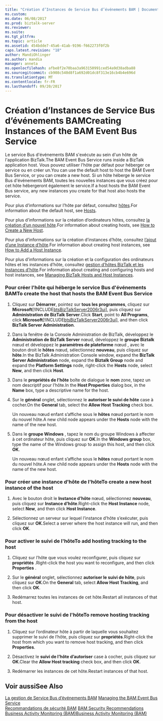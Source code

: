 ```yaml
---
title: "Création d’Instances de Service Bus d’événements BAM | Documents Microsoft"
ms.custom: 
ms.date: 06/08/2017
ms.prod: biztalk-server
ms.reviewer: 
ms.suite: 
ms.tgt_pltfrm: 
ms.topic: article
ms.assetid: 454bdde7-45a6-41ab-9196-f662273f0f2b
caps.latest.revision: "18"
author: MandiOhlinger
ms.author: mandia
manager: anneta
ms.openlocfilehash: afbe8f2e70baa3a963150991ced54a9d38adba88
ms.sourcegitcommit: cb908c540d8f1a692d01dc8f313e16cb4b4e696d
ms.translationtype: MT
ms.contentlocale: fr-FR
ms.lasthandoff: 09/20/2017
---
```

# <a name="creating-instances-of-the-bam-event-bus-service"></a><span data-ttu-id="965fb-102">Création d’Instances de Service Bus d’événements BAM</span><span class="sxs-lookup"><span data-stu-id="965fb-102">Creating Instances of the BAM Event Bus Service</span></span>
<span data-ttu-id="965fb-103">Le service Bus d'événements BAM s'exécute au sein d'un hôte de l'application BizTalk.</span><span class="sxs-lookup"><span data-stu-id="965fb-103">The BAM Event Bus Service runs inside a BizTalk application host.</span></span> <span data-ttu-id="965fb-104">Vous pouvez utiliser l'hôte par défaut pour héberger ce service ou en créer un.</span><span class="sxs-lookup"><span data-stu-id="965fb-104">You can use the default host to host the BAM Event Bus Service, or you can create a new host.</span></span> <span data-ttu-id="965fb-105">Si un hôte héberge le service Bus d'événements BAM, toutes les nouvelles instances que vous créez pour cet hôte hébergeront également le service.</span><span class="sxs-lookup"><span data-stu-id="965fb-105">If a host hosts the BAM Event Bus service, any new instances you create for that host also hosts the service.</span></span>  
  
 <span data-ttu-id="965fb-106">Pour plus d’informations sur l’hôte par défaut, consultez [hôtes](../core/hosts.md).</span><span class="sxs-lookup"><span data-stu-id="965fb-106">For information about the default host, see [Hosts](../core/hosts.md).</span></span>  
  
 <span data-ttu-id="965fb-107">Pour plus d’informations sur la création d’ordinateurs hôtes, consultez [la création d’un nouvel hôte](../core/how-to-create-a-new-host.md).</span><span class="sxs-lookup"><span data-stu-id="965fb-107">For information about creating hosts, see [How to Create a New Host](../core/how-to-create-a-new-host.md).</span></span>  
  
 <span data-ttu-id="965fb-108">Pour plus d’informations sur la création d’instances d’hôte, consultez [l’ajout d’une Instance d’hôte](../core/how-to-add-a-host-instance.md).</span><span class="sxs-lookup"><span data-stu-id="965fb-108">For information about creating host instances, see [How to Add a Host Instance](../core/how-to-add-a-host-instance.md).</span></span>  
  
 <span data-ttu-id="965fb-109">Pour plus d’informations sur la création et la configuration des ordinateurs hôtes et les instances d’hôte, consultez [gestion d’hôtes BizTalk et les Instances d’hôte](../core/managing-biztalk-hosts-and-host-instances.md).</span><span class="sxs-lookup"><span data-stu-id="965fb-109">For information about creating and configuring hosts and host instances, see [Managing BizTalk Hosts and Host Instances](../core/managing-biztalk-hosts-and-host-instances.md).</span></span>  
  
### <a name="to-create-the-host-that-hosts-the-bam-event-bus-service"></a><span data-ttu-id="965fb-110">Pour créer l'hôte qui héberge le service Bus d'événements BAM</span><span class="sxs-lookup"><span data-stu-id="965fb-110">To create the host that hosts the BAM Event Bus Service</span></span>  
  
1.  <span data-ttu-id="965fb-111">Cliquez sur **Démarrer**, pointez sur **tous les programmes**, cliquez sur **Microsoft**[!INCLUDE[btsBizTalkServer2006r3ui](../includes/btsbiztalkserver2006r3ui-md.md)], puis cliquez sur **Administration de BizTalk Server**.</span><span class="sxs-lookup"><span data-stu-id="965fb-111">Click **Start**, point to **All Programs**, click **Microsoft**[!INCLUDE[btsBizTalkServer2006r3ui](../includes/btsbiztalkserver2006r3ui-md.md)], and then click **BizTalk Server Administration**.</span></span>  
  
2.  <span data-ttu-id="965fb-112">Dans la fenêtre de la Console Administration de BizTalk, développez le **Administration de BizTalk Server** nœud, développez le **groupe Biztalk** nœud et développez le **paramètres de plateforme** nœud , avec le bouton droit le **hôtes** nœud, sélectionnez **nouveau**, puis cliquez sur **hôte**.</span><span class="sxs-lookup"><span data-stu-id="965fb-112">In the BizTalk Administration Console window, expand the **BizTalk Server Administration** node, expand the **Biztalk Group** node and expand the **Platform Settings** node, right-click the **Hosts** node, select **New**, and then click **Host**.</span></span>  
  
3.  <span data-ttu-id="965fb-113">Dans le **propriétés de l’hôte** boîte de dialogue le **nom** zone, tapez un nom descriptif pour l’hôte.</span><span class="sxs-lookup"><span data-stu-id="965fb-113">In the **Host Properties** dialog box, in the **Name** box, type a descriptive name for the host.</span></span>  
  
4.  <span data-ttu-id="965fb-114">Sur le **général** onglet, sélectionnez le **autoriser le suivi de hôte** case à cocher.</span><span class="sxs-lookup"><span data-stu-id="965fb-114">On the **General** tab, select the **Allow Host Tracking** check box.</span></span>  
  
     <span data-ttu-id="965fb-115">Un nouveau nœud enfant s’affiche sous le **hôtes** nœud portant le nom du nouvel hôte.</span><span class="sxs-lookup"><span data-stu-id="965fb-115">A new child node appears under the **Hosts** node with the name of the new host.</span></span>  
  
5.  <span data-ttu-id="965fb-116">Dans le **groupe Windows** , tapez le nom du groupe Windows à affecter à cet ordinateur hôte, puis cliquez sur **OK**.</span><span class="sxs-lookup"><span data-stu-id="965fb-116">In the **Windows group** box, type the name of the Windows group to assign this host, and then click **OK**.</span></span>  
  
     <span data-ttu-id="965fb-117">Un nouveau nœud enfant s’affiche sous le **hôtes** nœud portant le nom du nouvel hôte.</span><span class="sxs-lookup"><span data-stu-id="965fb-117">A new child node appears under the **Hosts** node with the name of the new host.</span></span>  
  
### <a name="to-create-a-new-host-instance-of-the-host"></a><span data-ttu-id="965fb-118">Pour créer une instance d'hôte de l'hôte</span><span class="sxs-lookup"><span data-stu-id="965fb-118">To create a new host instance of the host</span></span>  
  
1.  <span data-ttu-id="965fb-119">Avec le bouton droit le **Instance d’hôte** nœud, sélectionnez **nouveau**, puis cliquez sur **Instance d’hôte**.</span><span class="sxs-lookup"><span data-stu-id="965fb-119">Right-click the **Host Instance** node, select **New**, and then click **Host Instance**.</span></span>  
  
2.  <span data-ttu-id="965fb-120">Sélectionnez un serveur sur lequel l’instance d’hôte s’exécuter, puis cliquez sur **OK**.</span><span class="sxs-lookup"><span data-stu-id="965fb-120">Select a server where the host instance will run, and then click **OK**.</span></span>  
  
### <a name="to-add-hosting-tracking-to-the-host"></a><span data-ttu-id="965fb-121">Pour activer le suivi de l'hôte</span><span class="sxs-lookup"><span data-stu-id="965fb-121">To add hosting tracking to the host</span></span>  
  
1.  <span data-ttu-id="965fb-122">Cliquez sur l’hôte que vous voulez reconfigurer, puis cliquez sur **propriétés** .</span><span class="sxs-lookup"><span data-stu-id="965fb-122">Right-click the host you want to reconfigure, and then click **Properties** .</span></span>  
  
2.  <span data-ttu-id="965fb-123">Sur le **général** onglet, sélectionnez **autoriser le suivi de hôte**, puis cliquez sur **OK**.</span><span class="sxs-lookup"><span data-stu-id="965fb-123">On the **General** tab, select **Allow Host Tracking**, and then click **OK**.</span></span>  
  
3.  <span data-ttu-id="965fb-124">Redémarrez toutes les instances de cet hôte.</span><span class="sxs-lookup"><span data-stu-id="965fb-124">Restart all instances of that host.</span></span>  
  
### <a name="to-remove-hosting-tracking-from-the-host"></a><span data-ttu-id="965fb-125">Pour désactiver le suivi de l'hôte</span><span class="sxs-lookup"><span data-stu-id="965fb-125">To remove hosting tracking from the host</span></span>  
  
1.  <span data-ttu-id="965fb-126">Cliquez sur l’ordinateur hôte à partir de laquelle vous souhaitez supprimer le suivi de l’hôte, puis cliquez sur **propriétés**.</span><span class="sxs-lookup"><span data-stu-id="965fb-126">Right-click the host from which you want to remove host tracking, and then click **Properties**.</span></span>  
  
2.  <span data-ttu-id="965fb-127">Désactivez le **suivi de l’hôte d’autoriser** case à cocher, puis cliquez sur **OK**.</span><span class="sxs-lookup"><span data-stu-id="965fb-127">Clear the **Allow Host tracking** check box, and then click **OK**.</span></span>  
  
3.  <span data-ttu-id="965fb-128">Redémarrer les instances de cet hôte.</span><span class="sxs-lookup"><span data-stu-id="965fb-128">Restart instances of that host.</span></span>  
  
## <a name="see-also"></a><span data-ttu-id="965fb-129">Voir aussi</span><span class="sxs-lookup"><span data-stu-id="965fb-129">See Also</span></span>  
 <span data-ttu-id="965fb-130">[La gestion de Service Bus d’événements BAM](../core/managing-the-bam-event-bus-service.md) </span><span class="sxs-lookup"><span data-stu-id="965fb-130">[Managing the BAM Event Bus Service](../core/managing-the-bam-event-bus-service.md) </span></span>  
 <span data-ttu-id="965fb-131">[Recommandations de sécurité BAM](../core/bam-security-recommendations.md) </span><span class="sxs-lookup"><span data-stu-id="965fb-131">[BAM Security Recommendations](../core/bam-security-recommendations.md) </span></span>  
 [<span data-ttu-id="965fb-132">Business Activity Monitoring (BAM)</span><span class="sxs-lookup"><span data-stu-id="965fb-132">Business Activity Monitoring (BAM)</span></span>](../core/business-activity-monitoring-bam.md)